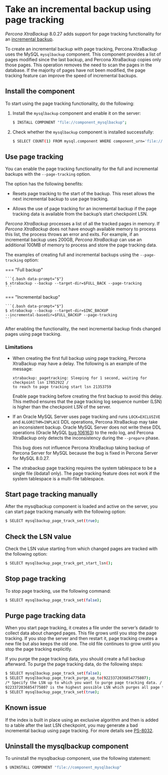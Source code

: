 # Take an incremental backup using page tracking

*Percona XtraBackup* 8.0.27 adds support for page tracking functionality for an [incremental backup](create-incremental-backup.md).

To create an incremental backup with page tracking, Percona XtraBackup uses
the MySQL `mysqlbackup` component. This component provides a list of pages
modified since the last backup, and Percona XtraBackup copies only those
pages. This operation removes the need to scan the pages in the
database. If the majority of pages have not been modified, the page
tracking feature can improve the speed of incremental backups.

## Install the component

To start using the page tracking functionality, do the following:

1. Install the `mysqlbackup` component and enable it on the server:

    ```{.bash data-prompt="$"}
    $ INSTALL COMPONENT "file://component_mysqlbackup";
    ```

2. Check whether the `mysqlbackup` component is installed successfully:

    ```{.bash data-prompt="$"}
    $ SELECT COUNT(1) FROM mysql.component WHERE component_urn='file://component_mysqlbackup';
    ```

## Use page tracking

You can enable the page tracking functionality for the full and incremental
backups with the `--page-tracking` option.

The option has the following benefits:

* Resets page tracking to the start of the backup. This reset allows the next incremental backup to use page tracking.

* Allows the use of page tracking for an incremental backup if the page tracking data is available from the backup’s start checkpoint LSN.

*Percona XtraBackup* processes a list of all the tracked pages in memory. If *Percona XtraBackup* does not have enough available memory to process this list, the process throws an error and exits. For example, if an incremental backup uses 200GB, *Percona XtraBackup* can use an additional 100MB of memory to process and store the page tracking data. 

The examples of creating full and incremental backups using the `--page-tracking` option:

=== "Full backup"

    ```{.bash data-prompt="$"}
    $ xtrabackup --backup --target-dir=$FULL_BACK --page-tracking
    ```

=== "Incremental backup"

    ```{.bash data-prompt="$"}
    $ xtrabackup --backup --target-dir=$INC_BACKUP  
    --incremental-basedir=$FULL_BACKUP --page-tracking
    ```

After enabling the functionality, the next incremental backup finds changed
pages using page tracking.

### Limitations

* When creating the first full backup using page tracking, Percona XtraBackup may have a delay. The following is an example of the message:

    ```{.text .no-copy}
    xtrabackup: pagetracking: Sleeping for 1 second, waiting for checkpoint lsn 17852922 /
    to reach to page tracking start lsn 21353759
    ```

    Enable page tracking before creating the first backup to avoid this delay. This method ensures that the page tracking log sequence number (LSN) is higher than the checkpoint LSN of the server.

* If an Oracle MySQL Server uses page tracking and runs `LOCK=EXCLUSIVE` and `ALGORITHM=INPLACE` DDL operations, Percona XtraBackup may take an inconsistent backup. Oracle MySQL Server does not write these DDL operations (Oracle MySQL [bug 106163](https://bugs.mysql.com/bug.php?id=106163)) to the redo log, and Percona XtraBackup only detects the inconsistency during the `--prepare` phase.

    This bug does not influence Percona XtraBackup taking backup of Percona Server for MySQL because the bug is fixed in Percona Server for MySQL 8.0.27.

* The xtrabackup page tracking requires the system tablespace to be a single file (ibdata1 only). The page tracking feature does not work if the system tablespace is a multi-file tablespace.

## Start page tracking manually

After the mysqlbackup component is loaded and active on the server, you can
start page tracking manually with the following option:

```{.bash data-prompt="$"}
$ SELECT mysqlbackup_page_track_set(true);
```

## Check the LSN value

Check the LSN value starting from which changed pages are tracked with the
following option:

```{.bash data-prompt="$"}
$ SELECT mysqlbackup_page_track_get_start_lsn();
```

## Stop page tracking

To stop page tracking, use the following command:

```{.bash data-prompt="$"}
$ SELECT mysqlbackup_page_track_set(false);
```

## Purge page tracking data

When you start page tracking, it creates a file under the server’s datadir
to collect data about changed pages. This file grows until you stop the
page tracking. If you stop the server and then restart it, page tracking
creates a new file but also keeps the old one. The old file continues to
grow until you stop the page tracking explicitly.

If you purge the page tracking data, you should create a full backup
afterward. To purge the page tracking data, do the following steps:

```{.bash data-prompt="$"}
$ SELECT mysqlbackup_page_track_set(false);
$ SELECT mysqlbackup_page_track_purge_up_to(9223372036854775807);
/* Specify the LSN up to which you want to purge page tracking data. /
9223372036854775807 is the highest possible LSN which purges all page tracking files.*/
$ SELECT mysqlbackup_page_track_set(true);
```

## Known issue

If the index is built in place using an exclusive algorithm and then is
added to a table after the last LSN checkpoint, you may generate a bad
incremental backup using page tracking. For more details
see [PS-8032](https://jira.percona.com/browse/PS-8032).

## Uninstall the mysqlbackup component

To uninstall the mysqlbackup component, use the following statement:

```{.bash data-prompt="$"}
$ UNINSTALL COMPONENT "file://component_mysqlbackup"
```
